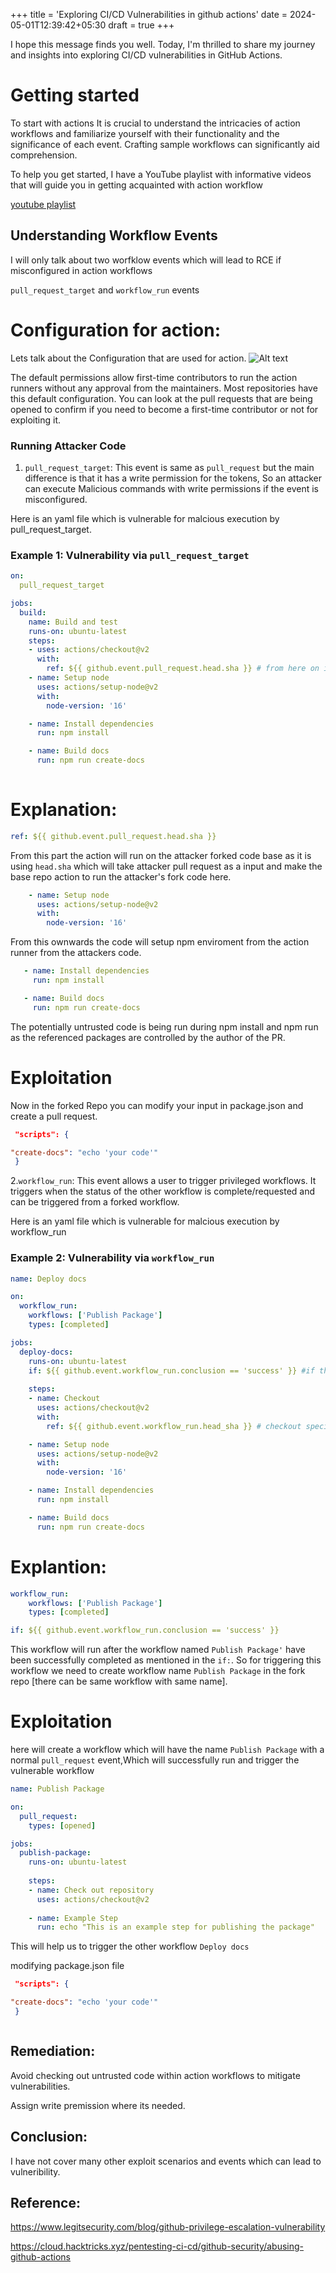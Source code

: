 +++
title = 'Exploring CI/CD Vulnerabilities in github actions'
date = 2024-05-01T12:39:42+05:30
draft = true
+++

I hope this message finds you well. Today, I'm thrilled to share my journey and insights into exploring CI/CD vulnerabilities in GitHub Actions.

# Getting started 

To start with actions It is crucial to understand the intricacies of action workflows and familiarize yourself with their functionality and the significance of each event. Crafting sample workflows can significantly aid comprehension. 

To help you get started, I have a YouTube playlist with informative videos that will guide you in getting acquainted with action workflow

[youtube playlist](https://www.youtube.com/watch?v=-hVG9z0fCac&list=PLArH6NjfKsUhvGHrpag7SuPumMzQRhUKY)


## Understanding Workflow Events


I will only talk about two worfklow events which will lead to RCE if misconfigured in action workflows

`pull_request_target` and `workflow_run` events

# Configuration for action:

Lets talk about the Configuration that are used for action.
![Alt text](action.png)

The default permissions allow first-time contributors to run the action runners without any approval from the maintainers. Most repositories have this default configuration. You can look at the pull requests that are being opened to confirm if you need to become a first-time contributor or not for exploiting it.


### Running Attacker Code

1. `pull_request_target`: This event is same as ``pull_request`` but the main difference is that it has a write permission for the tokens, So an attacker can    execute Malicious commands with write permissions if the event is misconfigured.  


Here is an yaml file which is vulnerable for malcious execution by pull_request_target.

### Example 1: Vulnerability via `pull_request_target`
```yaml
on:
  pull_request_target

jobs:
  build:
    name: Build and test
    runs-on: ubuntu-latest
    steps:
    - uses: actions/checkout@v2
      with:
        ref: ${{ github.event.pull_request.head.sha }} # from here on it will take the attacker code as it is checking out the untrusted input 
    - name: Setup node
      uses: actions/setup-node@v2
      with:
        node-version: '16'

    - name: Install dependencies
      run: npm install

    - name: Build docs
      run: npm run create-docs
      
```
# Explanation:
```yaml
ref: ${{ github.event.pull_request.head.sha }}
```
From this part the action will run on the attacker forked code base as it is using `head.sha` which will take attacker pull request as a input and make the base repo action to run the attacker's fork code here.

```yaml
    - name: Setup node
      uses: actions/setup-node@v2
      with:
        node-version: '16'
```
From this ownwards the code will setup npm enviroment from the action runner from the attackers code. 
 ```yaml   
    - name: Install dependencies
      run: npm install

    - name: Build docs
      run: npm run create-docs
```

The potentially untrusted code is being run during npm install and npm run as the referenced packages are controlled by the author of the PR.


# Exploitation 
Now in the forked Repo you can modify your input in package.json and create a pull request. 

```json
 "scripts": {

"create-docs": "echo 'your code'"
 }
```

2.`workflow_run`: This event allows a user to trigger privileged workflows. It triggers when the status of the other workflow is complete/requested and can be triggered from a forked workflow.


Here is an yaml file which is vulnerable for malcious execution by workflow_run

### Example 2: Vulnerability via `workflow_run`
```yaml 
name: Deploy docs

on:
  workflow_run:
    workflows: ['Publish Package']
    types: [completed]

jobs:
  deploy-docs:
    runs-on: ubuntu-latest
    if: ${{ github.event.workflow_run.conclusion == 'success' }} #if the workflow is successfully completed then it will start rest of the tasks in the job 
    
    steps:
    - name: Checkout
      uses: actions/checkout@v2
      with:
        ref: ${{ github.event.workflow_run.head_sha }} # checkout specific commit

    - name: Setup node
      uses: actions/setup-node@v2
      with:
        node-version: '16'

    - name: Install dependencies
      run: npm install

    - name: Build docs
      run: npm run create-docs

```
# Explantion:
```yaml
workflow_run:
    workflows: ['Publish Package']
    types: [completed]

if: ${{ github.event.workflow_run.conclusion == 'success' }}
```

This workflow will run after the workflow named `Publish Package'` have been successfully completed as mentioned in the `if:`. So for triggering this
workflow we need to create workflow name `Publish Package` in the fork repo [there can be same workflow with same name]. 

# Exploitation 

here will create a workflow which will have the name `Publish Package` with a normal `pull_request` event,Which will successfully run and trigger the vulnerable 
workflow
```yaml
name: Publish Package

on:
  pull_request:
    types: [opened]

jobs:
  publish-package:
    runs-on: ubuntu-latest
    
    steps:
    - name: Check out repository
      uses: actions/checkout@v2
    
    - name: Example Step
      run: echo "This is an example step for publishing the package"

```

This will help us to trigger the other workflow `Deploy docs`

modifying package.json file 



```json
 "scripts": {

"create-docs": "echo 'your code'"
 }



```
## Remediation:
Avoid checking out untrusted code within action workflows to mitigate vulnerabilities.

Assign write premission where its needed.



## Conclusion:

I have not cover many other exploit scenarios and events which can lead to vulneribility. 


## Reference: 

https://www.legitsecurity.com/blog/github-privilege-escalation-vulnerability

https://cloud.hacktricks.xyz/pentesting-ci-cd/github-security/abusing-github-actions
